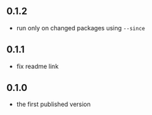 ## 0.1.2

- run only on changed packages using `--since`

## 0.1.1

- fix readme link

## 0.1.0

- the first published version
